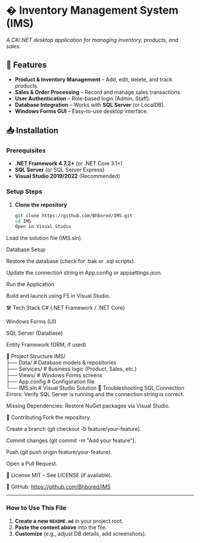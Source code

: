 # � Inventory Management System (IMS)  
*A C#/.NET desktop application for managing inventory, products, and sales.*  

## 🚀 Features  
- **Product & Inventory Management** – Add, edit, delete, and track products.  
- **Sales & Order Processing** – Record and manage sales transactions.  
- **User Authentication** – Role-based login (Admin, Staff).  
- **Database Integration** – Works with **SQL Server** (or LocalDB).  
- **Windows Forms GUI** – Easy-to-use desktop interface.  

## 📥 Installation  
### Prerequisites  
- **.NET Framework 4.7.2+** (or .NET Core 3.1+)  
- **SQL Server** (or SQL Server Express)  
- **Visual Studio 2019/2022** (Recommended)  

### Setup Steps  
1. **Clone the repository**  
   ```sh
   git clone https://github.com/Bhbored/IMS.git
   cd IMS
   Open in Visual Studio

Load the solution file (IMS.sln).

Database Setup

Restore the database (check for .bak or .sql scripts).

Update the connection string in App.config or appsettings.json.

Run the Application

Build and launch using F5 in Visual Studio.

🛠️ Tech Stack
C# (.NET Framework / .NET Core)

Windows Forms (UI)

SQL Server (Database)

Entity Framework (ORM, if used)

📂 Project Structure
IMS/  
├── Data/               # Database models & repositories  
├── Services/           # Business logic (Product, Sales, etc.)  
├── Views/              # Windows Forms screens  
├── App.config          # Configuration file  
└── IMS.sln             # Visual Studio Solution  🔧 Troubleshooting
SQL Connection Errors: Verify SQL Server is running and the connection string is correct.

Missing Dependencies: Restore NuGet packages via Visual Studio.

🤝 Contributing
Fork the repository.

Create a branch (git checkout -b feature/your-feature).

Commit changes (git commit -m "Add your feature").

Push (git push origin feature/your-feature).

Open a Pull Request.

📜 License
MIT – See LICENSE (if available).

🔗 GitHub: https://github.com/Bhbored/IMS

---

### How to Use This File  
1. **Create a new `README.md`** in your project root.  
2. **Paste the content above** into the file.  
3. **Customize** (e.g., adjust DB details, add screenshots).  
